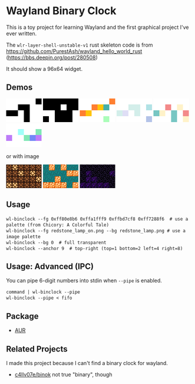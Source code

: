 # Wayland Binary Clock
This is a toy project for learning Wayland and the first graphical project I've ever written.

The `wlr-layer-shell-unstable-v1` rust skeleton code is from
https://github.com/PurestAsh/wayland_hello_world_rust (https://bbs.deepin.org/post/280508)

It should show a 96x64 widget.

## Demos
![](demos/demo_mono.png)
![](demos/demo_reversed.png)
![](demos/demo_brekkie.png)
![](demos/demo_peak.png)
![](demos/demo_dinners.png)
![](demos/demo_rainforest.png)

or with image

![](demos/demo_redstone.png)
![](demos/demo_shroom.png)
![](demos/demo_obsidian.png)


## Usage
```
wl-binclock --fg 0xff80e8b6 0xffa1fff9 0xffbd7cf8 0xff7288f6  # use a palette (from Chicory: A Colorful Tale)
wl-binclock --fg redstone_lamp_on.png --bg redstone_lamp.png # use a image palette
wl-binclock --bg 0  # full transparent
wl-binclock --anchor 9  # top-right (top=1 bottom=2 left=4 right=8)
```

## Usage: Advanced (IPC)
You can pipe 6-digit numbers into stdin when `--pipe` is enabled.
```
command | wl-binclock --pipe
wl-binclock --pipe < fifo
```

## Package
- [AUR](https://aur.archlinux.org/packages/wl-binclock)

## Related Projects
I made this project because I can't find a binary clock for wayland.
- [c4llv07e/binok](https://codeberg.org/c4llv07e/binok)
  not true "binary", though
